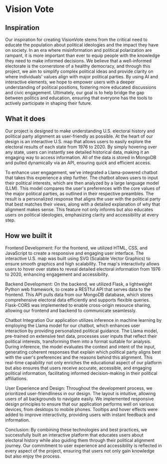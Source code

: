 # Vision Vote
## Inspiration
Our inspiration for creating VisionVote stems from the critical need to educate the population about political ideologies and the impact they have on society. In an era where misinformation and political polarization are rampant, it is more important than ever to equip people with the knowledge they need to make informed decisions. We believe that a well-informed electorate is the cornerstone of a healthy democracy, and through this project, we aim to simplify complex political ideas and provide clarity on where individuals' values align with major political parties. By using AI and interactive elements, we hope to empower users with a deeper understanding of political positions, fostering more educated discussions and civic engagement. Ultimately, our goal is to help bridge the gap between politics and education, ensuring that everyone has the tools to actively participate in shaping their future.

## What it does
Our project is designed to make understanding U.S. electoral history and political party alignment as user-friendly as possible. At the heart of our design is an interactive U.S. map that allows users to easily explore the electoral results of each state from 1976 to 2020. By simply hovering over any state, users can instantly see detailed historical data, making it an engaging way to access information. All of the data is stored in MongoDB and pulled dynamically via an API, ensuring quick and efficient access.

To enhance user engagement, we’ve integrated a Llama-powered chatbot that takes this experience a step further. The chatbot allows users to input their political interests, which are then analyzed by a large language model (LLM). This model compares the user's preferences with the core values of the major political parties, as outlined in their respective preambles. The result is a personalized response that aligns the user with the political party that best matches their views, along with a detailed explanation of why that alignment makes sense. This feature not only informs but also educates users on political ideologies, emphasizing clarity and accessibility at every step.

## How we built it
Frontend Development: For the frontend, we utilized HTML, CSS, and JavaScript to create a responsive and engaging user interface. The interactive U.S. map was built using SVG (Scalable Vector Graphics) to ensure smooth graphics and high scalability. The map's interactivity allows users to hover over states to reveal detailed electoral information from 1976 to 2020, enhancing engagement and accessibility.

Backend Development: On the backend, we utilized Flask, a lightweight Python web framework, to create a RESTful API that serves data to the frontend. This API pulls data from our MongoDB database, which stores comprehensive electoral data efficiently and supports flexible queries. Flask-CORS was implemented to enable cross-origin resource sharing, allowing our frontend and backend to communicate seamlessly.

Chatbot Integration Our application utilizes inference in machine learning by employing the Llama model for our chatbot, which enhances user interaction by providing personalized political guidance. The Llama model, pre-trained on extensive text data, processes user inputs that reflect their political interests, transforming them into a format suitable for analysis. During inference, the model evaluates the context and intent of the input, generating coherent responses that explain which political party aligns best with the user's preferences and the reasons behind this alignment. This real-time capability not only enriches the educational aspect of our platform but also ensures that users receive accurate, accessible, and engaging political information, facilitating informed decision-making in their political affiliations.

User Experience and Design: Throughout the development process, we prioritized user-friendliness in our design. The layout is intuitive, allowing users of all backgrounds to navigate easily. We implemented responsive design principles to ensure that our application performs well on various devices, from desktops to mobile phones. Tooltips and hover effects were added to improve interactivity, providing users with instant feedback and information.

Conclusion: By combining these technologies and best practices, we successfully built an interactive platform that educates users about electoral history while also guiding them through their political alignment journey. Our commitment to user experience and accessibility is reflected in every aspect of the project, ensuring that users not only gain knowledge but also enjoy the process.
